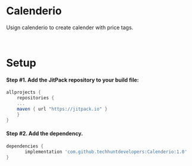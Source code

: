 # Calenderio

Usign calenderio to create calender with price tags.

</br>

# Setup

#### Step #1. Add the JitPack repository to your build file:

```gradle
allprojects {
    repositories {
	...
	maven { url "https://jitpack.io" }
    }
}
```

#### Step #2. Add the dependency.

```groovy
dependencies {
       implementation 'com.github.techhuntdevelopers:Calenderio:1.0'
}
```
